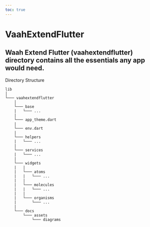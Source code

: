 ```yaml
---
toc: true
--- 
```


# VaahExtendFlutter



## Waah Extend Flutter (vaahextendflutter) directory contains all the essentials any app would need.

Directory Structure
```
lib
│   
└─── vaahextendflutter
    │
    └─── base
    |   └─── ...
    |
    └─── app_theme.dart
    |
    └─── env.dart
    |
    └─── helpers
    |   └─── ...
    |
    └─── services
    |   └─── ...
    |
    └─── widgets
    |   | 
    |   └─── atoms
    |   |   └─── ...
    |   | 
    |   └─── molecules
    |   |   └─── ...
    |   | 
    |   └─── organisms
    |       └─── ...
    |
    └─── docs
        └─── assets
            └─── diagrams
```